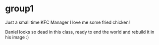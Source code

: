 
# group1
Just a small time KFC Manager
I love me some fried chicken!

Daniel looks so dead in this class, ready to end the world and rebuild it in his image :)
